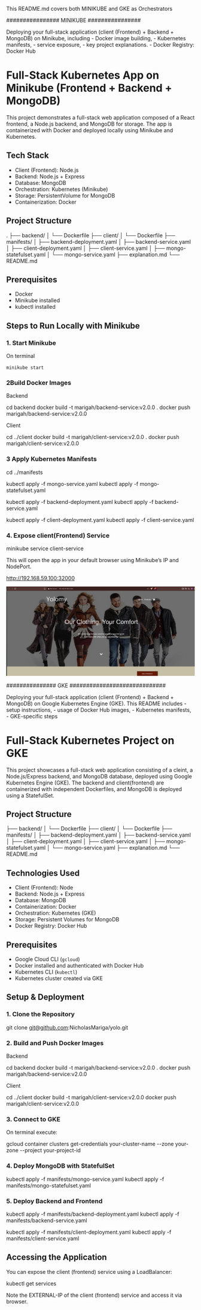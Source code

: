 This README.md covers both MINIKUBE and GKE as Orchestrators 


################ MINIKUBE ################

Deploying your full-stack application (client (Frontend) + Backend + MongoDB) on Minikube, 
including 
    - Docker image building, 
    - Kubernetes manifests, 
    - service exposure, 
    - key project explanations.
    - Docker Registry: Docker Hub


# Full-Stack Kubernetes App on Minikube (Frontend + Backend + MongoDB)

This project demonstrates a full-stack web application composed of a React frontend, a Node.js backend, and MongoDB for storage. The app is containerized with Docker and deployed locally using Minikube and Kubernetes.



## Tech Stack

- Client (Frontend): Node.js
- Backend: Node.js + Express
- Database: MongoDB
- Orchestration: Kubernetes (Minikube)
- Storage: PersistentVolume for MongoDB
- Containerization: Docker



## Project Structure

.
├── backend/
│   └── Dockerfile
├── client/
│   └── Dockerfile
├── manifests/
│   ├── backend-deployment.yaml
│   ├── backend-service.yaml
│   ├── client-deployment.yaml
│   ├── client-service.yaml
│   ├── mongo-statefulset.yaml
│   └── mongo-service.yaml
├── explanation.md
└── README.md





##  Prerequisites

- Docker
- Minikube installed
- kubectl installed



##  Steps to Run Locally with Minikube

### 1. Start Minikube
On terminal

    minikube start



### 2Build Docker Images

Backend

cd backend
docker build -t marigah/backend-service:v2.0.0 .
docker push marigah/backend-service:v2.0.0 


Client

cd ../client
docker build -t marigah/client-service:v2.0.0 .
docker push marigah/client-service:v2.0.0 


### 3 Apply Kubernetes Manifests


cd ../manifests

kubectl apply -f mongo-service.yaml
kubectl apply -f mongo-statefulset.yaml

kubectl apply -f backend-deployment.yaml
kubectl apply -f backend-service.yaml

kubectl apply -f client-deployment.yaml
kubectl apply -f client-service.yaml


### 4. Expose client(Frontend) Service


minikube service client-service


This will open the app in your default browser using Minikube’s IP and NodePort.

http://192.168.59.100:32000


![DockerHub](./images/Screenshot_app_minikube.png)

############### GKE #############################

Deploying your full-stack application (client (Frontend) + Backend + MongoDB) on Google Kubernetes Engine (GKE).
This README includes 
    - setup instructions, 
    - usage of Docker Hub images, 
    - Kubernetes manifests, 
    - GKE-specific steps


# Full-Stack Kubernetes Project on GKE

This project showcases a full-stack web application consisting of a cleint, a Node.js/Express backend, and MongoDB database, deployed using Google Kubernetes Engine (GKE). The backend and client(frontend) are containerized with independent Dockerfiles, and MongoDB is deployed using a StatefulSet.

## Project Structure


├── backend/
│   └── Dockerfile
├── client/
│   └── Dockerfile
├── manifests/
│   ├── backend-deployment.yaml
│   ├── backend-service.yaml
│   ├── client-deployment.yaml
│   ├── client-service.yaml
│   ├── mongo-statefulset.yaml
│   └── mongo-service.yaml
├── explanation.md
└── README.md


## Technologies Used

- Client (Frontend): Node
- Backend: Node.js + Express
- Database: MongoDB
- Containerization: Docker
- Orchestration: Kubernetes (GKE)
- Storage: Persistent Volumes for MongoDB
- Docker Registry: Docker Hub

##  Prerequisites

- Google Cloud CLI (`gcloud`)
- Docker installed and authenticated with Docker Hub
- Kubernetes CLI (`kubectl`)
- Kubernetes cluster created via GKE

##  Setup & Deployment

### 1. Clone the Repository

git clone git@github.com:NicholasMariga/yolo.git

### 2. Build and Push Docker Images

Backend

cd backend
docker build -t marigah/backend-service:v2.0.0 .
docker push marigah/backend-service:v2.0.0 


Client

cd ../client
docker build -t marigah/client-service:v2.0.0
docker push marigah/client-service:v2.0.0 


### 3. Connect to GKE

On terminal execute:

gcloud container clusters get-credentials your-cluster-name --zone your-zone --project your-project-id


### 4. Deploy MongoDB with StatefulSet

kubectl apply -f manifests/mongo-service.yaml
kubectl apply -f manifests/mongo-statefulset.yaml


### 5. Deploy Backend and Frontend


kubectl apply -f manifests/backend-deployment.yaml
kubectl apply -f manifests/backend-service.yaml

kubectl apply -f manifests/client-deployment.yaml
kubectl apply -f manifests/client-service.yaml


##  Accessing the Application

You can expose the client (frontend) service using a LoadBalancer:

kubectl get services


Note the EXTERNAL-IP of the client (frontend)  service and access it via browser.
